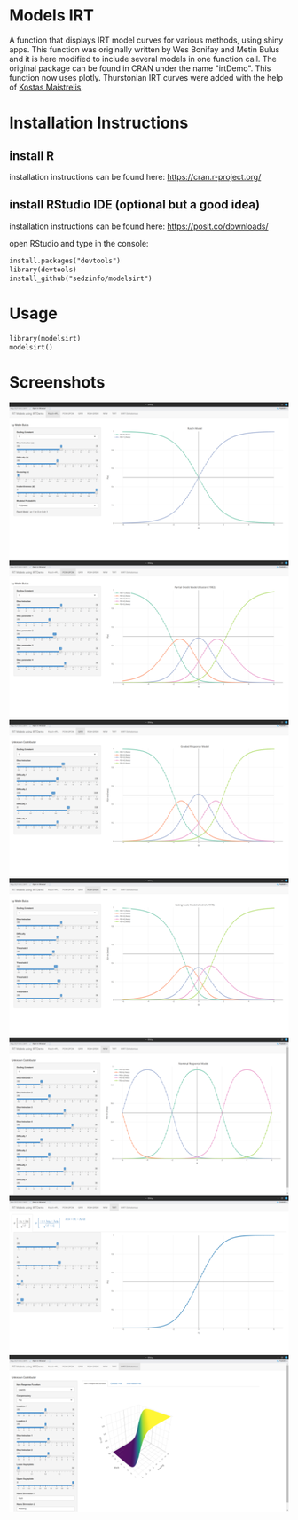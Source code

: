 # Models IRT

A function that displays IRT model curves for various methods, using shiny apps.
This function was originally written by Wes Bonifay and Metin Bulus and it is here modified to include several models in one function call.
The original package can be found in CRAN under the name "irtDemo".
This function now uses plotly.
Thurstonian IRT curves were added with the help of  [Kostas Maistrelis](https://github.com/maisk).

# Installation Instructions
## install R
installation instructions can be found here: https://cran.r-project.org/  
## install RStudio IDE (optional but a good idea)  
installation instructions can be found here: https://posit.co/downloads/  

open RStudio and type in the console:
```
install.packages("devtools")
library(devtools)
install_github("sedzinfo/modelsirt")
```

# Usage
```
library(modelsirt)
modelsirt()
```

# Screenshots

![Alt text](https://raw.githubusercontent.com/sedzinfo/modelsirt/refs/heads/master/images/modelsirt1.png)
![Alt text](https://raw.githubusercontent.com/sedzinfo/modelsirt/refs/heads/master/images/modelsirt2.png)
![Alt text](https://raw.githubusercontent.com/sedzinfo/modelsirt/refs/heads/master/images/modelsirt3.png)
![Alt text](https://raw.githubusercontent.com/sedzinfo/modelsirt/refs/heads/master/images/modelsirt4.png)
![Alt text](https://raw.githubusercontent.com/sedzinfo/modelsirt/refs/heads/master/images/modelsirt5.png)
![Alt text](https://raw.githubusercontent.com/sedzinfo/modelsirt/refs/heads/master/images/modelsirt6.png)
![Alt text](https://raw.githubusercontent.com/sedzinfo/modelsirt/refs/heads/master/images/modelsirt7.png)
